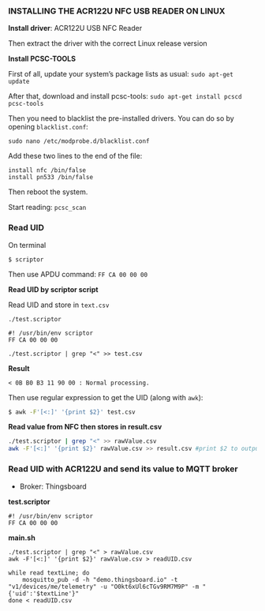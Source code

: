 ### INSTALLING THE ACR122U NFC USB READER ON LINUX

**Install driver**: ACR122U USB NFC Reader

Then extract the driver with the correct Linux release version

**Install PCSC-TOOLS**

First of all, update your system’s package lists as usual: ``sudo apt-get update``

After that, download and install pcsc-tools: ``sudo apt-get install pcscd pcsc-tools``

Then you need to blacklist the pre-installed drivers. You can do so by opening ``blacklist.conf``:

``sudo nano /etc/modprobe.d/blacklist.conf``

Add these two lines to the end of the file:

```
install nfc /bin/false
install pn533 /bin/false
```

Then reboot the system.

Start reading: ``pcsc_scan``

### Read UID

On terminal

```
$ scriptor
```

Then use APDU command: ``FF CA 00 00 00``

**Read UID by scriptor script**

Read UID and store in ``text.csv``

``./test.scriptor``

```
#! /usr/bin/env scriptor
FF CA 00 00 00
```

```
./test.scriptor | grep "<" >> test.csv
```

**Result**

```
< 0B B0 B3 11 90 00 : Normal processing.
```

Then use regular expression to get the UID (along with ``awk``):

```sh
$ awk -F'[<:]' '{print $2}' test.csv
```

**Read value from NFC then stores in result.csv**

```sh
./test.scriptor | grep "<" >> rawValue.csv
awk -F'[<:]' '{print $2}' rawValue.csv >> result.csv #print $2 to output file result.csv
```

### Read UID with ACR122U and send its value to MQTT broker

* Broker: Thingsboard

**test.scriptor**

```
#! /usr/bin/env scriptor
FF CA 00 00 00
```

**main.sh**

```shell
./test.scriptor | grep "<" > rawValue.csv
awk -F'[<:]' '{print $2}' rawValue.csv > readUID.csv

while read textLine; do
    mosquitto_pub -d -h "demo.thingsboard.io" -t "v1/devices/me/telemetry" -u "O0kt6xUl6cTGv9RM7M9P" -m "{'uid':'$textLine'}"    
done < readUID.csv
```